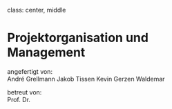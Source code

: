 class: center, middle

# Projektorganisation und Management

angefertigt von:  
André Grellmann
Jakob Tissen
Kevin Gerzen
Waldemar 

<div>
betreut von:<br>
Prof. Dr. 
</div>
